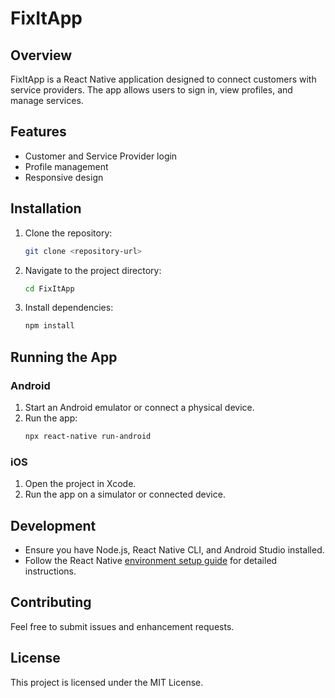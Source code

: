 # FixItApp

## Overview
FixItApp is a React Native application designed to connect customers with service providers. The app allows users to sign in, view profiles, and manage services.

## Features
- Customer and Service Provider login
- Profile management
- Responsive design

## Installation
1. Clone the repository:
   ```bash
   git clone <repository-url>
   ```
2. Navigate to the project directory:
   ```bash
   cd FixItApp
   ```
3. Install dependencies:
   ```bash
   npm install
   ```

## Running the App
### Android
1. Start an Android emulator or connect a physical device.
2. Run the app:
   ```bash
   npx react-native run-android
   ```

### iOS
1. Open the project in Xcode.
2. Run the app on a simulator or connected device.

## Development
- Ensure you have Node.js, React Native CLI, and Android Studio installed.
- Follow the React Native [environment setup guide](https://reactnative.dev/docs/environment-setup) for detailed instructions.

## Contributing
Feel free to submit issues and enhancement requests.

## License
This project is licensed under the MIT License. 
